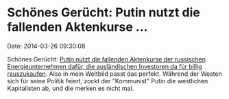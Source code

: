 Schönes Gerücht: Putin nutzt die fallenden Aktenkurse \...
==========================================================

Date: 2014-03-26 09:30:08

Schönes Gerücht: [Putin nutzt die fallenden Aktenkurse der russischen
Energieunternehmen dafür, die ausländischen Investoren da für billig
rauszukaufen](http://www.tlaxcala-int.org/article.asp?reference=11838).
Also in mein Weltbild passt das perfekt. Während der Westen sich für
seine Politik feiert, zockt der \"Kommunist\" Putin die westlichen
Kapitalisten ab, und die merken es nicht mal.
